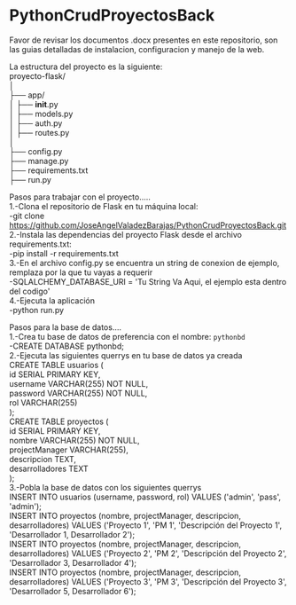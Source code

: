 # PythonCrudProyectosBack
Favor de revisar los documentos .docx presentes en este repositorio, son las guias detalladas de instalacion, configuracion y manejo de la web.<br>

La estructura del proyecto es la siguiente:<br>
proyecto-flask/<br>
│<br>
├── app/<br>
│   ├── __init__.py<br>
│   ├── models.py<br>
│   ├── auth.py<br>
│   ├── routes.py<br>
│<br>
├── config.py<br>
├── manage.py<br>
├── requirements.txt<br>
├── run.py<br>

Pasos para trabajar con el proyecto.....<br>
1.-Clona el repositorio de Flask en tu máquina local:<br>
-git clone <https://github.com/JoseAngelValadezBarajas/PythonCrudProyectosBack.git><br>
2.-Instala las dependencias del proyecto Flask desde el archivo requirements.txt:<br>
-pip install -r requirements.txt<br>
3.-En el archivo config.py se encuentra un string de conexion de ejemplo, remplaza por la que tu vayas a requerir<br>
-SQLALCHEMY_DATABASE_URI = 'Tu String Va Aqui, el ejemplo esta dentro del codigo'<br>
4.-Ejecuta la aplicación<br>
-python run.py<br>

Pasos para la base de datos....<br>
1.-Crea tu base de datos de preferencia con el nombre: `pythonbd`<br>
-CREATE DATABASE pythonbd;<br>
2.-Ejecuta las siguientes querrys en tu base de datos ya creada<br>
CREATE TABLE usuarios (<br>
    id SERIAL PRIMARY KEY,<br>
    username VARCHAR(255) NOT NULL,<br>
    password VARCHAR(255) NOT NULL,<br>
    rol VARCHAR(255)<br>
);<br>
CREATE TABLE proyectos (<br>
    id SERIAL PRIMARY KEY,<br>
    nombre VARCHAR(255) NOT NULL,<br>
    projectManager VARCHAR(255),<br>
    descripcion TEXT,<br>
    desarrolladores TEXT<br>
);<br>
3.-Pobla la base de datos con los siguientes querrys<br>
INSERT INTO usuarios (username, password, rol) VALUES ('admin', 'pass', 'admin');<br>
INSERT INTO proyectos (nombre, projectManager, descripcion, desarrolladores) VALUES ('Proyecto 1', 'PM 1', 'Descripción del Proyecto 1', 'Desarrollador 1, Desarrollador 2');<br>
INSERT INTO proyectos (nombre, projectManager, descripcion, desarrolladores) VALUES ('Proyecto 2', 'PM 2', 'Descripción del Proyecto 2', 'Desarrollador 3, Desarrollador 4');<br>
INSERT INTO proyectos (nombre, projectManager, descripcion, desarrolladores) VALUES ('Proyecto 3', 'PM 3', 'Descripción del Proyecto 3', 'Desarrollador 5, Desarrollador 6');<br>
